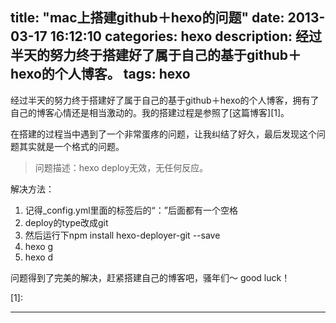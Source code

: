 title: "mac上搭建github＋hexo的问题"
date: 2013-03-17 16:12:10
categories: hexo 
description: 经过半天的努力终于搭建好了属于自己的基于github＋hexo的个人博客。
tags: hexo 
---

经过半天的努力终于搭建好了属于自己的基于github＋hexo的个人博客，拥有了自己的博客心情还是相当激动的。我的搭建过程是参照了[这篇博客][1]。

<!-- more -->

在搭建的过程当中遇到了一个非常蛋疼的问题，让我纠结了好久，最后发现这个问题其实就是一个格式的问题。

>问题描述：hexo deploy无效，无任何反应。

解决方法：

1. 记得_config.yml里面的标签后的“：”后面都有一个空格
2. deploy的type改成git
3. 然后运行下npm install hexo-deployer-git --save
4. hexo g
5. hexo d

问题得到了完美的解决，赶紧搭建自己的博客吧，骚年们～
good luck！

[1]: 


---